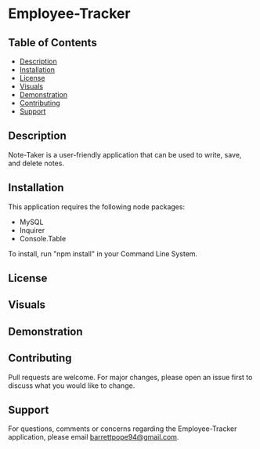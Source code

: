 # Employee-Tracker

## Table of Contents
* [Description](#description)
* [Installation](#installation)
* [License](#license)
* [Visuals](#visuals)
* [Demonstration](#demonstration)
* [Contributing](#contributing)
* [Support](#support)

## Description
Note-Taker is a user-friendly application that can be used to write, save, and delete notes. 

## Installation
This application requires the following node packages:
* MySQL
* Inquirer
* Console.Table

To install, run "npm install" in your Command Line System.

## License


## Visuals


## Demonstration


## Contributing
Pull requests are welcome. For major changes, please open an issue first to discuss what you would like to change. 

## Support
For questions, comments or concerns regarding the Employee-Tracker application, please email barrettpope94@gmail.com.